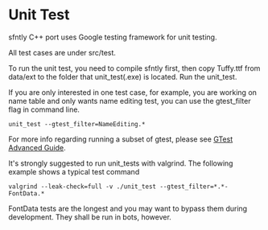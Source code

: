 # Unit Test #

sfntly C++ port uses Google testing framework for unit testing.

All test cases are under src/test.

To run the unit test, you need to compile sfntly first, then copy Tuffy.ttf from data/ext to the folder that unit\_test(.exe) is located.  Run the unit\_test.

If you are only interested in one test case, for example, you are working on name table and only wants name editing test, you can use the gtest\_filter flag in command line.

```
unit_test --gtest_filter=NameEditing.*
```

For more info regarding running a subset of gtest, please see [GTest Advanced Guide](http://code.google.com/p/googletest/wiki/V1_6_AdvancedGuide).

It's strongly suggested to run unit\_tests with valgrind.  The following example shows a typical test command

```
valgrind --leak-check=full -v ./unit_test --gtest_filter=*.*-FontData.*
```

FontData tests are the longest and you may want to bypass them during development.  They shall be run in bots, however.